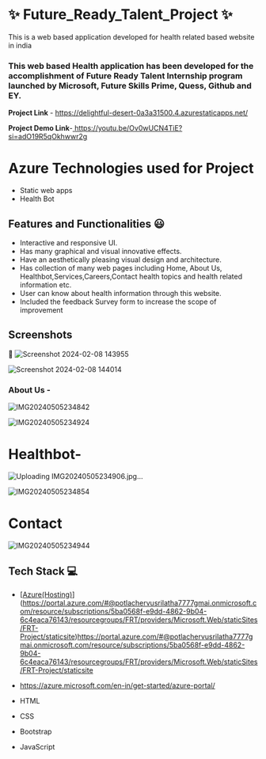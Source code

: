 
# ✨ Future_Ready_Talent_Project  ✨

This is a web based application developed for health related based website in india

### This web based Health application has been developed for the accomplishment of Future Ready Talent Internship program launched by Microsoft, Future Skills Prime, Quess, Github and EY.


**Project Link** - https://delightful-desert-0a3a31500.4.azurestaticapps.net/

**Project Demo Link**-[  https://youtu.be/Ov0wUCN4TiE?si=adO19R5qOkhwwr2g
](https://www.youtube.com/watch?v=WDuDPgx9FGo)
# Azure Technologies used for Project
- Static web apps
- Health Bot

## Features and Functionalities 😃

- Interactive and responsive UI.
- Has many graphical and visual innovative effects.
- Have an aesthetically pleasing visual design and architecture.
- Has collection of many web pages including Home, About Us, Healthbot,Services,Careers,Contact health topics and health related information etc.
- User can know about health information through this website.
- Included the feedback Survey form to increase the scope of improvement 

## Screenshots

 📸 ![Screenshot 2024-02-08 143955](https://github.com/Sripsri/Future_Ready_Talent_Project/assets/152765236/2a0161e9-4537-4c8f-94f3-8b05757dce09)

 ![Screenshot 2024-02-08 144014](https://github.com/Sripsri/Future_Ready_Talent_Project/assets/152765236/a4acbfff-49b2-4ea5-b3af-a676733abeb4)

### About Us -
![IMG20240505234842](https://github.com/Sripsri/Future_Ready_Talent_Project/assets/152765236/2360f076-b579-4ad0-b0d3-122b7ffa547b)

![IMG20240505234924](https://github.com/Sripsri/Future_Ready_Talent_Project/assets/152765236/81fbc840-67f3-40af-a01e-cc1c5197c05c)




# Healthbot-
![Uploading IMG20240505234906.jpg…]()

![IMG20240505234854](https://github.com/Sripsri/Future_Ready_Talent_Project/assets/152765236/8fc32ed4-7f8f-439b-a2e1-de72112f4748)

# Contact

![IMG20240505234944](https://github.com/Sripsri/Future_Ready_Talent_Project/assets/152765236/6848a5b7-c9cd-4aae-8db4-7fbdca5984d9)

## Tech Stack 💻

- [[Azure(Hosting)](https://azure.microsoft.com/en-in/features/azure-portal/)](https://portal.azure.com/#@potlachervusrilatha7777gmai.onmicrosoft.com/resource/subscriptions/5ba0568f-e9dd-4862-9b04-6c4eaca76143/resourcegroups/FRT/providers/Microsoft.Web/staticSites/FRT-Project/staticsite)https://portal.azure.com/#@potlachervusrilatha7777gmai.onmicrosoft.com/resource/subscriptions/5ba0568f-e9dd-4862-9b04-6c4eaca76143/resourcegroups/FRT/providers/Microsoft.Web/staticSites/FRT-Project/staticsite

- https://azure.microsoft.com/en-in/get-started/azure-portal/
- HTML
- CSS
- Bootstrap
- JavaScript
